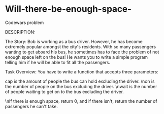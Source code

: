 # Will-there-be-enough-space-

Codewars problem

DESCRIPTION:

The Story:
Bob is working as a bus driver. However, he has become extremely popular amongst the city's residents. With so many passengers wanting to get aboard his bus, he sometimes has to face the problem of not enough space left on the bus! He wants you to write a simple program telling him if he will be able to fit all the passengers.

Task Overview:
You have to write a function that accepts three parameters:

cap is the amount of people the bus can hold excluding the driver.
\non is the number of people on the bus excluding the driver.
\nwait is the number of people waiting to get on to the bus excluding the driver.

\nIf there is enough space, return 0, and if there isn't, return the number of passengers he can't take.
